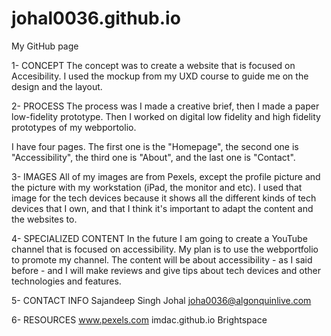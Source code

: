 # johal0036.github.io
My GitHub page

1- CONCEPT
The concept was to create a website that is focused on Accesibility. I used the mockup from my UXD course to guide me on the design and the layout.

2- PROCESS
The process was I made a creative brief, then I made a paper low-fidelity prototype. Then I worked on digital low fidelity and high fidelity prototypes of my webportolio.

I have four pages. The first one is the "Homepage", the second one is "Accessibility", the third one is "About", and the last one is "Contact".

3- IMAGES
All of my images are from Pexels, except the profile picture and the picture with my workstation (iPad, the monitor and etc). I used that image for the tech devices because it shows all the different kinds of tech devices that I own, and that I think it's important to adapt the content and the websites to.

4- SPECIALIZED CONTENT
In the future I am going to create a YouTube channel that is focused on accessibility. My plan is to use the webportfolio to promote my channel. The content will be about accessibility - as I said before - and I will make reviews and give tips about tech devices and other technologies and features.

5- CONTACT INFO
Sajandeep Singh Johal
joha0036@algonquinlive.com

6- RESOURCES
www.pexels.com
imdac.github.io
Brightspace
